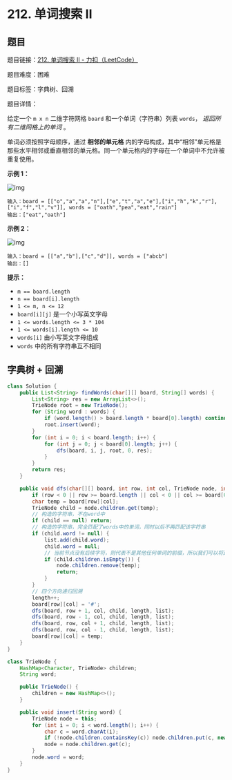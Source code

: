 # 212. 单词搜索 II

## 题目

题目链接：[212. 单词搜索 II - 力扣（LeetCode）](https://leetcode.cn/problems/word-search-ii/description/)

题目难度：困难

题目标签：字典树、回溯

题目详情：

给定一个 `m x n` 二维字符网格 `board` 和一个单词（字符串）列表 `words`， *返回所有二维网格上的单词* 。

单词必须按照字母顺序，通过 **相邻的单元格** 内的字母构成，其中“相邻”单元格是那些水平相邻或垂直相邻的单元格。同一个单元格内的字母在一个单词中不允许被重复使用。

**示例 1：**

![img](https://assets.leetcode.com/uploads/2020/11/07/search1.jpg)

```
输入：board = [["o","a","a","n"],["e","t","a","e"],["i","h","k","r"],["i","f","l","v"]], words = ["oath","pea","eat","rain"]
输出：["eat","oath"]
```

**示例 2：**

![img](https://assets.leetcode.com/uploads/2020/11/07/search2.jpg)

```
输入：board = [["a","b"],["c","d"]], words = ["abcb"]
输出：[]
```

**提示：**

- `m == board.length`
- `n == board[i].length`
- `1 <= m, n <= 12`
- `board[i][j]` 是一个小写英文字母
- `1 <= words.length <= 3 * 104`
- `1 <= words[i].length <= 10`
- `words[i]` 由小写英文字母组成
- `words` 中的所有字符串互不相同



## 字典树 + 回溯

``` java
class Solution {
    public List<String> findWords(char[][] board, String[] words) {
        List<String> res = new ArrayList<>();
        TrieNode root = new TrieNode();
        for (String word : words) {
            if (word.length() > board.length * board[0].length) continue;
            root.insert(word);
        }
        for (int i = 0; i < board.length; i++) {
            for (int j = 0; j < board[0].length; j++) {
                dfs(board, i, j, root, 0, res);
            }
        }
        return res;
    }

    public void dfs(char[][] board, int row, int col, TrieNode node, int length, List<String> list) {
        if (row < 0 || row >= board.length || col < 0 || col >= board[0].length || board[row][col] == '#') return;
        char temp = board[row][col];
        TrieNode child = node.children.get(temp);
        // 构造的字符串，不在word中
        if (child == null) return;
        // 构造的字符串，完全匹配了words中的单词，同时以后不再匹配该字符串
        if (child.word != null) {
            list.add(child.word);
            child.word = null;
            // 当前节点没有后续字符，则代表不是其他任何单词的前缀，所以我们可以将这个节点删掉
            if (child.children.isEmpty()) {
                node.children.remove(temp);
                return;
            }
        }
        // 四个方向递归回溯
        length++;
        board[row][col] = '#';
        dfs(board, row + 1, col, child, length, list);
        dfs(board, row - 1, col, child, length, list);
        dfs(board, row, col + 1, child, length, list);
        dfs(board, row, col - 1, child, length, list);
        board[row][col] = temp;
    }
}

class TrieNode {
    HashMap<Character, TrieNode> children;
    String word;

    public TrieNode() {
        children = new HashMap<>();
    }

    public void insert(String word) {
        TrieNode node = this;
        for (int i = 0; i < word.length(); i++) {
            char c = word.charAt(i);
            if (!node.children.containsKey(c)) node.children.put(c, new TrieNode());
            node = node.children.get(c);
        }
        node.word = word;
    }
}
```